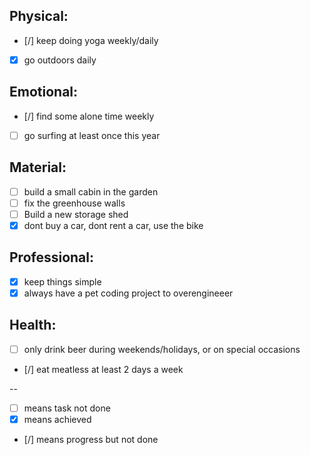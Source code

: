 
Physical:
-----------
- [/] keep doing yoga weekly/daily
- [x] go outdoors daily
 
Emotional:
----------
- [/] find some alone time weekly
- [ ] go surfing at least once this year

Material:
-----------
- [ ] build a small cabin in the garden
- [ ] fix the greenhouse walls
- [ ] Build a new storage shed
- [x] dont buy a car, dont rent a car, use the bike

Professional:
-----------
- [x] keep things simple
- [x] always have a pet coding project to overengineeer

Health:
-----------
- [ ] only drink beer during weekends/holidays, or on special occasions
- [/] eat meatless at least 2 days a week

--
- [ ] means task not done
- [x] means achieved
- [/] means progress but not done
